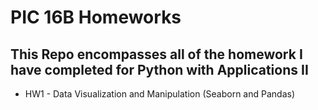 # PIC 16B Homeworks

## This Repo encompasses all of the homework I have completed for Python with Applications II 

- HW1 - Data Visualization and Manipulation (Seaborn and Pandas) 